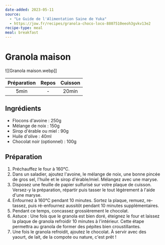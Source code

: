 ```yaml
---
date-added: 2023-05-11
source:
  - "Le Guide de l'Alimentation Saine de Yuka"
  - https://jow.fr/recipes/granola-choco-loco-8807510eeoh3gvkv13e2
recipe-type: meal
meal: breakfast
---
```


# Granola maison

![[Granola maison.webp]]

| Préparation | Repos | Cuisson |
|:-----------:|:-----:|:-------:|
|    5min     |   -   |  20min  |

## Ingrédients

- Flocons d'avoine : 250g
- Mélange de noix : 150g
- Sirop d'érable ou miel : 90g
- Huile d'olive : 40ml
- Chocolat noir (optionnel) : 100g

## Préparation

1. Préchauffez le four à 160°C.
2. Dans un saladier, ajoutez l'avoine, le mélange de noix, une bonne pincée de gros sel, l'huile et le sirop d'érable/miel. Mélangez avec une maryse.
3. Disposez une feuille de papier sulfurisé sur votre plaque de cuisson. Versez-y la préparation, répartir puis tasser le tout légèrement à l'aide d'une maryse.
4. Enfournez à 160°C pendant 10 minutes. Sortez la plaque, remuez, re-tassez, puis ré-enfournez aussitôt pendant 10 minutes supplémentaires.
5. Pendant ce temps, concassez grossièrement le chocolat.
6. Astuce : Une fois que le granola est bien doré, éteignez le four et laissez la plaque de granola refroidir 10 minutes à l'intérieur. Cette étape permettra au granola de former des pépites bien croustillantes.
7. Une fois le granola refroidit, ajoutez le chocolat. À servir avec des yaourt, de lait, de la compote ou nature, c'est prêt !
